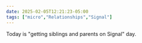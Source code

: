 ```yaml
---
date: 2025-02-05T12:21:23-05:00
tags: ["micro","Relationships","Signal"]
---
```

Today is "getting siblings and parents on Signal" day.